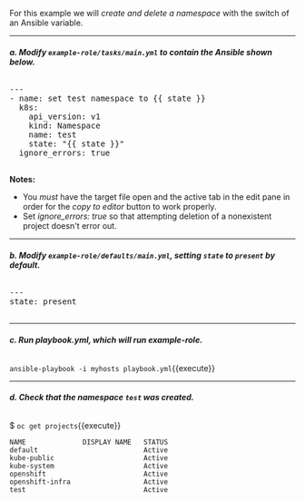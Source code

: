 For this example we will *create and delete a namespace* with the switch of an Ansible variable.

---

###### **a. Modify `example-role/tasks/main.yml` to contain the Ansible shown below.**
<pre class="file" data-filename="/root/tutorial/example-role/tasks/main.yml" data-target="replace">
---
- name: set test namespace to {{ state }}
  k8s:
    api_version: v1
    kind: Namespace
    name: test
    state: "{{ state }}"
  ignore_errors: true

</pre>

**Notes:** 
 - You *must* have the target file open and the active tab in the edit pane in order for the *copy to editor* button to work properly.
 - Set *ignore_errors: true* so that attempting deletion of a nonexistent
project doesn't error out.

---

###### **b. Modify `example-role/defaults/main.yml`, setting `state` to `present` by default.**
<pre class="file"
 data-filename="/root/tutorial/example-role/defaults/main.yml"
  data-target="replace">
---
state: present

</pre>

---

###### **c. Run playbook.yml, which will run *example-role*.**

`ansible-playbook -i myhosts playbook.yml`{{execute}}

---

###### **d. Check that the namespace `test` was created.**

$ `oc get projects`{{execute}}

```
NAME              DISPLAY NAME   STATUS
default                          Active
kube-public                      Active
kube-system                      Active
openshift                        Active
openshift-infra                  Active
test                             Active
```
